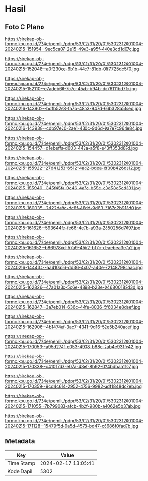 # Hasil

## Foto C Plano

https://sirekap-obj-formc.kpu.go.id/724e/pemilu/pdpr/53/02/31/20/01/5302312001004-20240215-151954--9ec5ca07-2e15-49e3-a95f-440e3cd1d07c.jpg

https://sirekap-obj-formc.kpu.go.id/724e/pemilu/pdpr/53/02/31/20/01/5302312001004-20240215-152048--a0f230ce-6b1b-44c7-81db-0ff7725dc570.jpg

https://sirekap-obj-formc.kpu.go.id/724e/pemilu/pdpr/53/02/31/20/01/5302312001004-20240215-152110--e7adeb66-7c7c-45ab-b94b-dc76111bd7fc.jpg

https://sirekap-obj-formc.kpu.go.id/724e/pemilu/pdpr/53/02/31/20/01/5302312001004-20240216-143902--bdfb52e8-fa7b-48b3-947d-66b328a5fced.jpg

https://sirekap-obj-formc.kpu.go.id/724e/pemilu/pdpr/53/02/31/20/01/5302312001004-20240216-143938--cdb97e20-2ae1-430c-9d6d-9a7e7c964e84.jpg

https://sirekap-obj-formc.kpu.go.id/724e/pemilu/pdpr/53/02/31/20/01/5302312001004-20240215-154457--d1ebeffa-d603-442a-a5f8-e43ff353d87d.jpg

https://sirekap-obj-formc.kpu.go.id/724e/pemilu/pdpr/53/02/31/20/01/5302312001004-20240215-155922--27641253-6512-4ad2-bdea-6f30b426de12.jpg

https://sirekap-obj-formc.kpu.go.id/724e/pemilu/pdpr/53/02/31/20/01/5302312001004-20240215-155949--345f45fa-0e46-4a7c-b55e-e8d53e5ed331.jpg

https://sirekap-obj-formc.kpu.go.id/724e/pemilu/pdpr/53/02/31/20/01/5302312001004-20240215-160035--2422de9c-dc8f-48dd-9d63-2167c2b918d0.jpg

https://sirekap-obj-formc.kpu.go.id/724e/pemilu/pdpr/53/02/31/20/01/5302312001004-20240215-161626--593644fe-fe66-4e7b-a93a-2850256d7697.jpg

https://sirekap-obj-formc.kpu.go.id/724e/pemilu/pdpr/53/02/31/20/01/5302312001004-20240215-161652--b86978dd-57a9-45b2-bf7c-deaebea3e7a2.jpg

https://sirekap-obj-formc.kpu.go.id/724e/pemilu/pdpr/53/02/31/20/01/5302312001004-20240216-144434--aa410a56-dd36-4407-a40e-72148798caac.jpg

https://sirekap-obj-formc.kpu.go.id/724e/pemilu/pdpr/53/02/31/20/01/5302312001004-20240215-162826--47a01a3c-5c6e-4898-b23e-046800182d3d.jpg

https://sirekap-obj-formc.kpu.go.id/724e/pemilu/pdpr/53/02/31/20/01/5302312001004-20240215-162847--3a7eb014-636c-44fe-8036-5f6034e8deef.jpg

https://sirekap-obj-formc.kpu.go.id/724e/pemilu/pdpr/53/02/31/20/01/5302312001004-20240215-162906--4b1474af-3ac7-4341-9d16-52e5b240adef.jpg

https://sirekap-obj-formc.kpu.go.id/724e/pemilu/pdpr/53/02/31/20/01/5302312001004-20240215-170053--a95d274f-c053-4908-b88c-2ab4e931fe42.jpg

https://sirekap-obj-formc.kpu.go.id/724e/pemilu/pdpr/53/02/31/20/01/5302312001004-20240215-170338--c41017d8-e07a-43ef-8b92-024bdbaa1107.jpg

https://sirekap-obj-formc.kpu.go.id/724e/pemilu/pdpr/53/02/31/20/01/5302312001004-20240215-170359--9cd4c614-2952-4756-9982-adf1848dc2eb.jpg

https://sirekap-obj-formc.kpu.go.id/724e/pemilu/pdpr/53/02/31/20/01/5302312001004-20240215-171055--7b799083-afcb-4b2f-980b-a4062e5b37ab.jpg

https://sirekap-obj-formc.kpu.go.id/724e/pemilu/pdpr/53/02/31/20/01/5302312001004-20240215-171128--15479f5d-9a5d-4578-bd47-c6686f0fad7b.jpg


## Metadata

| Key        | Value               |
| ---------- | ------------------- |
| Time Stamp | 2024-02-17 13:05:41 |
| Kode Dapil | 5302                |



